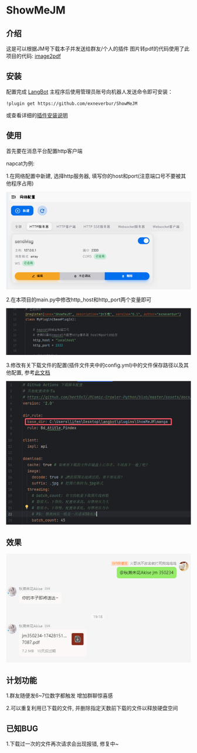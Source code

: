 # ShowMeJM

<!--
## 插件开发者详阅

### 开始

此仓库是 LangBot 插件模板，您可以直接在 GitHub 仓库中点击右上角的 "Use this template" 以创建你的插件。  
接下来按照以下步骤修改模板代码：

#### 修改模板代码

- 修改此文档顶部插件名称信息
- 将此文档下方的`<插件发布仓库地址>`改为你的插件在 GitHub· 上的地址
- 补充下方的`使用`章节内容
- 修改`main.py`中的`@register`中的插件 名称、描述、版本、作者 等信息
- 修改`main.py`中的`MyPlugin`类名为你的插件类名
- 将插件所需依赖库写到`requirements.txt`中
- 根据[插件开发教程](https://docs.langbot.app/plugin/dev/tutor.html)编写插件代码
- 删除 README.md 中的注释内容


#### 发布插件

推荐将插件上传到 GitHub 代码仓库，以便用户通过下方方式安装。   
欢迎[提issue](https://github.com/RockChinQ/LangBot/issues/new?assignees=&labels=%E7%8B%AC%E7%AB%8B%E6%8F%92%E4%BB%B6&projects=&template=submit-plugin.yml&title=%5BPlugin%5D%3A+%E8%AF%B7%E6%B1%82%E7%99%BB%E8%AE%B0%E6%96%B0%E6%8F%92%E4%BB%B6)，将您的插件提交到[插件列表](https://github.com/stars/RockChinQ/lists/qchatgpt-%E6%8F%92%E4%BB%B6)

下方是给用户看的内容，按需修改
-->
## 介绍
这是可以根据JM号下载本子并发送给群友/个人的插件
图片转pdf的代码使用了此项目的代码: [image2pdf](https://github.com/salikx/image2pdf)
## 安装

配置完成 [LangBot](https://github.com/RockChinQ/LangBot) 主程序后使用管理员账号向机器人发送命令即可安装：

```
!plugin get https://github.com/exneverbur/ShowMeJM
```
或查看详细的[插件安装说明](https://docs.langbot.app/plugin/plugin-intro.html#%E6%8F%92%E4%BB%B6%E7%94%A8%E6%B3%95)

## 使用

<!-- 插件开发者自行填写插件使用说明 -->
首先要在消息平台配置http客户端

napcat为例:

1.在网络配置中新建, 选择http服务器, 填写你的host和port(注意端口号不要被其他程序占用)

![img.png](img/img.png)

2.在本项目的main.py中修改http_host和http_port两个变量即可

![img_1.png](img/img_1.png)

3.修改有关下载文件的配置(插件文件夹中的config.yml)中的文件保存路径以及其他配置, 参考[此文档](https://github.com/hect0x7/JMComic-Crawler-Python/blob/master/assets/docs/sources/option_file_syntax.md)

![img_3.png](img/img_3.png)

## 效果
![img_2.png](img/img_2.png)

## 计划功能

1.群友随便发6~7位数字都触发 增加群聊惊喜感

2.可以重复利用已下载的文件, 并删除指定天数前下载的文件以释放硬盘空间

## 已知BUG
1.下载过一次的文件再次请求会出现报错, 修复中~